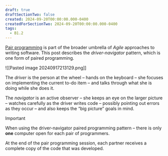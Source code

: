 ```yaml
---
draft: true
draftSectionTwo: false
created: 2024-09-20T00:00:00.000-0400
createdForSectionTwo: 2024-09-20T00:00:00.000-0400
tags: 
  - B1.2
---
```


[Pair programming](https://martinfowler.com/articles/on-pair-programming.html) is part of the broader umbrella of _Agile_ approaches to writing software. This post describes the *driver-navigator* pattern, which is one form of paired programming.

![[Pasted image 20240917213129.png]]

The *driver* is the person at the wheel – hands on the keyboard – she focuses on implementing the current to-do item – and talks through what she is doing while she does it.

The *navigator* is an active observer – she keeps an eye on the larger picture – watches carefully as the driver writes code – possibly pointing out errors as they occur – and also keeps the “big picture” goals in mind.

> [!IMPORTANT]
> 
> When using the driver-navigator paired programming pattern – there is only **one** computer open for each pair of programmers.
> 
> At the end of the pair programming session, each partner receives a complete copy of the code that was developed.